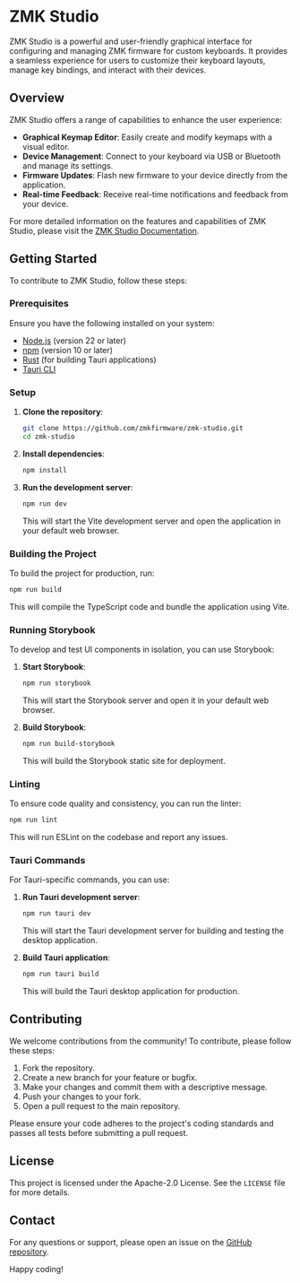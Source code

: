 # ZMK Studio

ZMK Studio is a powerful and user-friendly graphical interface for configuring and managing ZMK firmware for custom keyboards. It provides a seamless experience for users to customize their keyboard layouts, manage key bindings, and interact with their devices.

## Overview

ZMK Studio offers a range of capabilities to enhance the user experience:

- **Graphical Keymap Editor**: Easily create and modify keymaps with a visual editor.
- **Device Management**: Connect to your keyboard via USB or Bluetooth and manage its settings.
- **Firmware Updates**: Flash new firmware to your device directly from the application.
- **Real-time Feedback**: Receive real-time notifications and feedback from your device.

For more detailed information on the features and capabilities of ZMK Studio, please visit the [ZMK Studio Documentation](https://zmk.dev/docs/features/studio#capabilities).

## Getting Started

To contribute to ZMK Studio, follow these steps:

### Prerequisites

Ensure you have the following installed on your system:

- [Node.js](https://nodejs.org/) (version 22 or later)
- [npm](https://www.npmjs.com/) (version 10 or later)
- [Rust](https://www.rust-lang.org/tools/install) (for building Tauri applications)
- [Tauri CLI](https://tauri.app/v1/guides/getting-started/prerequisites/)

### Setup

1. **Clone the repository**:

   ```sh
   git clone https://github.com/zmkfirmware/zmk-studio.git
   cd zmk-studio
   ```

2. **Install dependencies**:

   ```sh
   npm install
   ```

3. **Run the development server**:

   ```sh
   npm run dev
   ```

   This will start the Vite development server and open the application in your default web browser.

### Building the Project

To build the project for production, run:

```sh
npm run build
```

This will compile the TypeScript code and bundle the application using Vite.

### Running Storybook

To develop and test UI components in isolation, you can use Storybook:

1. **Start Storybook**:

   ```sh
   npm run storybook
   ```

   This will start the Storybook server and open it in your default web browser.

2. **Build Storybook**:

   ```sh
   npm run build-storybook
   ```

   This will build the Storybook static site for deployment.

### Linting

To ensure code quality and consistency, you can run the linter:

```sh
npm run lint
```

This will run ESLint on the codebase and report any issues.

### Tauri Commands

For Tauri-specific commands, you can use:

1. **Run Tauri development server**:

   ```sh
   npm run tauri dev
   ```

   This will start the Tauri development server for building and testing the desktop application.

2. **Build Tauri application**:

   ```sh
   npm run tauri build
   ```

   This will build the Tauri desktop application for production.

## Contributing

We welcome contributions from the community! To contribute, please follow these steps:

1. Fork the repository.
2. Create a new branch for your feature or bugfix.
3. Make your changes and commit them with a descriptive message.
4. Push your changes to your fork.
5. Open a pull request to the main repository.

Please ensure your code adheres to the project's coding standards and passes all tests before submitting a pull request.

## License

This project is licensed under the Apache-2.0 License. See the `LICENSE` file for more details.

## Contact

For any questions or support, please open an issue on the [GitHub repository](https://github.com/zmkfirmware/zmk-studio/issues).

Happy coding!
